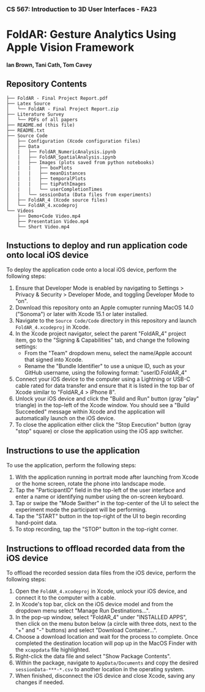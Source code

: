 ### CS 567: Introduction to 3D User Interfaces - FA23
# FoldAR: Gesture Analytics Using Apple Vision Framework
#### Ian Brown, Tani Cath, Tom Cavey

## Repository Contents
```
├── FoldAR - Final Project Report.pdf
├── Latex Source
│   └── FoldAR - Final Project Report.zip
├── Literature Survey
│   └── PDFs of all papers
├── README.md (this file)
├── README.txt
├── Source Code
│   ├── Configuration (Xcode configuration files)
│   ├── Data
│   |   ├── FoldAR_NumericAnalysis.ipynb
│   |   ├── FoldAR_SpatialAnalysis.ipynb
│   |   ├── Images (plots saved from python notebooks)
│   |   |   ├── boxPlots
│   |   |   ├── meanDistances
│   |   |   ├── temporalPlots
│   |   |   ├── tipPathImages
│   |   |   └── userCompletionTimes
│   |   └── sessionData (Data files from experiments)
│   ├── FoldAR_4 (Xcode source files)
│   └── FoldAR_4.xcodeproj
└── Videos
    ├── Demo+Code Video.mp4
    ├── Presentation Video.mp4
    └── Short Video.mp4
```



## Instuctions to deploy and run application code onto local iOS device
To deploy the application code onto a local iOS device, perform the following steps:
1. Ensure that Developer Mode is enabled by navigating to Settings > Privacy & Security > Developer Mode, and toggling Developer Mode to "on".
2. Download this repository onto an Apple comupter running MacOS 14.0 ("Sonoma") or later with Xcode 15.1 or later installed.
3. Navigate to the `Source Code/Code` directory in this repository and launch `FoldAR_4.xcodeproj` in Xcode.
4. In the Xcode project navigator, select the parent "FoldAR_4" project item, go to the "Signing & Capabilities" tab, and change the following settings:
    - From the "Team" dropdown menu, select the name/Apple account that signed into Xcode.
    - Rename the "Bundle Identifier" to use a unique ID, such as your GitHub username, using the following format: "userID.FoldAR_4"
5. Connect your iOS device to the computer using a Lightning or USB-C cable rated for data transfer and ensure that it is listed in the top bar of Xcode similar to "FoldAR_4 > iPhone 8".
6. Unlock your iOS device and click the "Build and Run" button (gray "play" triangle) in the top-left of the Xcode window. You should see a "Build Succeeded" message within Xcode and the application will automatically launch on the iOS device.
7. To close the application either click the "Stop Execution" button (gray "stop" square) or close the application using the iOS app switcher.

## Instructions to use the application
To use the application, perform the following steps:
1. With the application running in portrait mode after launching from Xcode or the home screen, rotate the phone into landscape mode.
2. Tap the "ParticipantID" field in the top-left of the user interface and enter a name or identifying number using the on-screen keyboard.
3. Tap or swipe the "Mode Swither" in the top-center of the UI to select the experiment mode the participant will be performing.
4. Tap the "START" button in the top-right of the UI to begin recording hand-point data.
5. To stop recording, tap the "STOP" button in the top-right corner.

## Instructions to offload recorded data from the iOS device
To offload the recorded session data files from the iOS device, perform the following steps:
1. Open the `FoldAR_4.xcodeproj` in Xcode, unlock your iOS device, and connect it to the computer with a cable.
2. In Xcode's top bar, click on the iOS device model and from the dropdown menu select "Manage Run Destinations...".
3. In the pop-up window, select "FoldAR_4" under "INSTALLED APPS", then click on the menu buton below (a circle with three dots, next to the "+" and "-" buttons) and select "Download Container...".
4. Choose a download location and wait for the process to complete. Once completed the destination location will pop up in the MacOS Finder with the `xcappdata` file highlighted.
5. Right-click the data file and select "Show Package Contents".
6. Within the package, navigate to `AppData/Documents` and copy the desired `sessionData-***-*.csv` to another location in the operating system.
7. When finished, disconnect the iOS device and close Xcode, saving any changes if needed.

